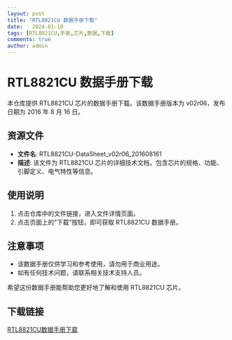 ```yaml
---
layout: post
title: "RTL8821CU 数据手册下载"
date:   2024-01-18
tags: [RTL8821CU,手册,芯片,数据,下载]
comments: true
author: admin
---
```

# RTL8821CU 数据手册下载

本仓库提供 RTL8821CU 芯片的数据手册下载。该数据手册版本为 v02r06，发布日期为 2016 年 8 月 16 日。

## 资源文件

- **文件名**: RTL8821CU-DataSheet_v02r06_201608161
- **描述**: 该文件为 RTL8821CU 芯片的详细技术文档，包含芯片的规格、功能、引脚定义、电气特性等信息。

## 使用说明

1. 点击仓库中的文件链接，进入文件详情页面。
2. 点击页面上的“下载”按钮，即可获取 RTL8821CU 数据手册。

## 注意事项

- 该数据手册仅供学习和参考使用，请勿用于商业用途。
- 如有任何技术问题，请联系相关技术支持人员。

希望这份数据手册能帮助您更好地了解和使用 RTL8821CU 芯片。

## 下载链接

[RTL8821CU数据手册下载](https://pan.quark.cn/s/64795941db18)